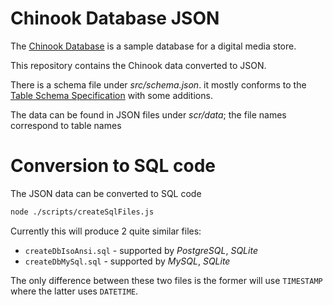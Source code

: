 # Chinook Database JSON

The [Chinook Database](https://github.com/lerocha/chinook-database) is a sample database for a digital media store.

This repository contains the Chinook data converted to JSON.

There is a schema file under _src/schema.json_. it mostly conforms to the [Table Schema Specification](https://github.com/frictionlessdata/specs/blob/master/specs/table-schema.md) with some additions.

The data can be found in JSON files under _scr/data_; the file names correspond to table names

# Conversion to SQL code

The JSON data can be converted to SQL code

```bash
node ./scripts/createSqlFiles.js
```

Currently this will produce 2 quite similar files:

- `createDbIsoAnsi.sql` - supported by _PostgreSQL_, _SQLite_
- `createDbMySql.sql` - supported by _MySQL_, _SQLite_

The only difference between these two files is the former will use `TIMESTAMP` where the latter uses `DATETIME`.
